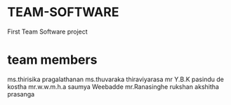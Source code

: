 # TEAM-SOFTWARE
First Team Software project

team members
============
ms.thirisika pragalathanan
ms.thuvaraka thiraviyarasa
mr Y.B.K pasindu de kostha
mr.w.w.m.h.a saumya Weebadde
mr.Ranasinghe rukshan akshitha prasanga

